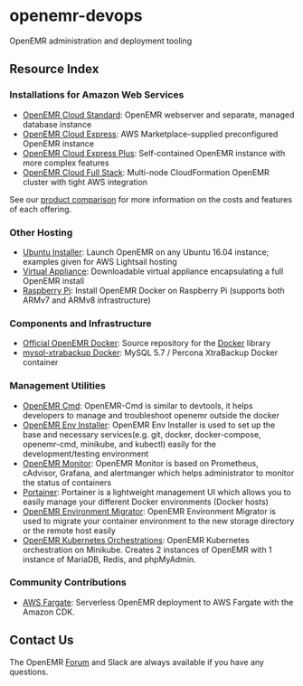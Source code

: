 # openemr-devops
OpenEMR administration and deployment tooling

## Resource Index

### Installations for Amazon Web Services

* [OpenEMR Cloud Standard](packages/standard): OpenEMR webserver and separate, managed database instance
* [OpenEMR Cloud Express](packages/express): AWS Marketplace-supplied preconfigured OpenEMR instance
* [OpenEMR Cloud Express Plus](packages/express_plus): Self-contained OpenEMR instance with more complex features
* [OpenEMR Cloud Full Stack](packages/full_stack): Multi-node CloudFormation OpenEMR cluster with tight AWS integration

See our [product comparison](https://www.open-emr.org/wiki/index.php/AWS_Cloud_Packages_Comparison) for more information on the costs and features of each offering. 

### Other Hosting

* [Ubuntu Installer](packages/lightsail): Launch OpenEMR on any Ubuntu 16.04 instance; examples given for AWS Lightsail hosting
* [Virtual Appliance](packages/appliance): Downloadable virtual appliance encapsulating a full OpenEMR install
* [Raspberry Pi](raspberrypi): Install OpenEMR Docker on Raspberry Pi (supports both ARMv7 and ARMv8 infrastructure)

### Components and Infrastructure

* [Official OpenEMR Docker](docker/openemr): Source repository for the [Docker](https://hub.docker.com/r/openemr/openemr/) library
* [mysql-xtrabackup Docker](docker/mysql-xtrabackup): MySQL 5.7 / Percona XtraBackup Docker container  

### Management Utilities

* [OpenEMR Cmd](utilities/openemr-cmd): OpenEMR-Cmd is similar to devtools, it helps developers to manage and troubleshoot openemr outside the docker
* [OpenEMR Env Installer](utilities/openemr-env-installer): OpenEMR Env Installer is used to set up the base and necessary services(e.g. git, docker, docker-compose, openemr-cmd, minikube, and kubectl) easily for the development/testing environment
* [OpenEMR Monitor](utilities/openemr-monitor): OpenEMR Monitor is based on Prometheus, cAdvisor, Grafana, and alertmanger which helps administrator to monitor the status of containers
* [Portainer](utilities/portainer): Portainer is a lightweight management UI which allows you to easily manage your different Docker environments (Docker hosts)
* [OpenEMR Environment Migrator](utilities/openemr-env-migrator): OpenEMR Environment Migrator is used to migrate your container environment to the new storage directory or the remote host easily
* [OpenEMR Kubernetes Orchestrations](kubernetes):  OpenEMR Kubernetes orchestration on Minikube. Creates 2 instances of OpenEMR with 1 instance of MariaDB, Redis, and phpMyAdmin.

### Community Contributions

 * [AWS Fargate](https://github.com/aws-samples/host-openemr-on-aws-fargate): Serverless OpenEMR deployment to AWS Fargate with the Amazon CDK.

## Contact Us
The OpenEMR [Forum](https://community.open-emr.org/) and Slack are always available if you have any questions.
